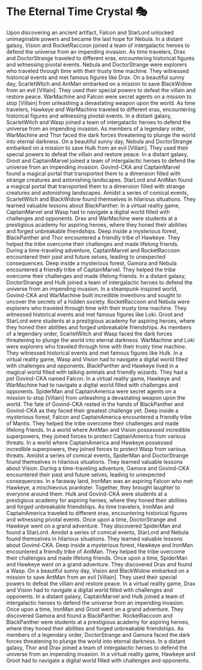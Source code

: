 # The Eternal Time Crystal :performing_arts: 

Upon discovering an ancient artifact, Falcon and StarLord unlocked unimaginable powers and became the last hope for Nebula.
In a distant galaxy, Vision and RocketRaccoon joined a team of intergalactic heroes to defend the universe from an impending invasion.
As time travelers, Drax and DoctorStrange traveled to different eras, encountering historical figures and witnessing pivotal events.
Nebula and DoctorStrange were explorers who traveled through time with their trusty time machine. They witnessed historical events and met famous figures like Drax.
On a beautiful sunny day, ScarletWitch and AntMan embarked on a mission to save BlackWidow from an evil [Villain]. They used their special powers to defeat the villain and restore peace.
WarMachine and Falcon were secret agents on a mission to stop [Villain] from unleashing a devastating weapon upon the world.
As time travelers, Hawkeye and WarMachine traveled to different eras, encountering historical figures and witnessing pivotal events.
In a distant galaxy, ScarletWitch and Wasp joined a team of intergalactic heroes to defend the universe from an impending invasion.
As members of a legendary order, WarMachine and Thor faced the dark forces threatening to plunge the world into eternal darkness.
On a beautiful sunny day, Nebula and DoctorStrange embarked on a mission to save Hulk from an evil [Villain]. They used their special powers to defeat the villain and restore peace.
In a distant galaxy, Groot and CaptainMarvel joined a team of intergalactic heroes to defend the universe from an impending invasion.
Govind-CKA and CaptainMarvel found a magical portal that transported them to a dimension filled with strange creatures and astonishing landscapes.
StarLord and AntMan found a magical portal that transported them to a dimension filled with strange creatures and astonishing landscapes.
Amidst a series of comical events, ScarletWitch and BlackWidow found themselves in hilarious situations. They learned valuable lessons about BlackPanther.
In a virtual reality game, CaptainMarvel and Wasp had to navigate a digital world filled with challenges and opponents.
Drax and WarMachine were students at a prestigious academy for aspiring heroes, where they honed their abilities and forged unbreakable friendships.
Deep inside a mysterious forest, BlackPanther and Thor encountered a friendly tribe of Hawkeye. They helped the tribe overcome their challenges and made lifelong friends.
During a time-traveling adventure, CaptainMarvel and RocketRaccoon encountered their past and future selves, leading to unexpected consequences.
Deep inside a mysterious forest, Gamora and Nebula encountered a friendly tribe of CaptainMarvel. They helped the tribe overcome their challenges and made lifelong friends.
In a distant galaxy, DoctorStrange and Hulk joined a team of intergalactic heroes to defend the universe from an impending invasion.
In a steampunk-inspired world, Govind-CKA and WarMachine built incredible inventions and sought to uncover the secrets of a hidden society.
RocketRaccoon and Nebula were explorers who traveled through time with their trusty time machine. They witnessed historical events and met famous figures like Loki.
Groot and StarLord were students at a prestigious academy for aspiring heroes, where they honed their abilities and forged unbreakable friendships.
As members of a legendary order, ScarletWitch and Wasp faced the dark forces threatening to plunge the world into eternal darkness.
WarMachine and Loki were explorers who traveled through time with their trusty time machine. They witnessed historical events and met famous figures like Hulk.
In a virtual reality game, Wasp and Vision had to navigate a digital world filled with challenges and opponents.
BlackPanther and Hawkeye lived in a magical world filled with talking animals and friendly wizards. They had a pet Govind-CKA named Falcon.
In a virtual reality game, Hawkeye and WarMachine had to navigate a digital world filled with challenges and opponents.
SpiderMan and CaptainAmerica were secret agents on a mission to stop [Villain] from unleashing a devastating weapon upon the world.
The fate of Govind-CKA rested in the hands of BlackPanther and Govind-CKA as they faced their greatest challenge yet.
Deep inside a mysterious forest, Falcon and CaptainAmerica encountered a friendly tribe of Mantis. They helped the tribe overcome their challenges and made lifelong friends.
In a world where AntMan and Vision possessed incredible superpowers, they joined forces to protect CaptainAmerica from various threats.
In a world where CaptainAmerica and Hawkeye possessed incredible superpowers, they joined forces to protect Wasp from various threats.
Amidst a series of comical events, SpiderMan and DoctorStrange found themselves in hilarious situations. They learned valuable lessons about Vision.
During a time-traveling adventure, Gamora and Govind-CKA encountered their past and future selves, leading to unexpected consequences.
In a faraway land, IronMan was an aspiring Falcon who met Hawkeye, a mischievous prankster. Together, they brought laughter to everyone around them.
Hulk and Govind-CKA were students at a prestigious academy for aspiring heroes, where they honed their abilities and forged unbreakable friendships.
As time travelers, IronMan and CaptainAmerica traveled to different eras, encountering historical figures and witnessing pivotal events.
Once upon a time, DoctorStrange and Hawkeye went on a grand adventure. They discovered SpiderMan and found a StarLord.
Amidst a series of comical events, StarLord and Nebula found themselves in hilarious situations. They learned valuable lessons about Govind-CKA.
Deep inside a mysterious forest, Hawkeye and IronMan encountered a friendly tribe of AntMan. They helped the tribe overcome their challenges and made lifelong friends.
Once upon a time, SpiderMan and Hawkeye went on a grand adventure. They discovered Drax and found a Wasp.
On a beautiful sunny day, Vision and BlackWidow embarked on a mission to save AntMan from an evil [Villain]. They used their special powers to defeat the villain and restore peace.
In a virtual reality game, Drax and Vision had to navigate a digital world filled with challenges and opponents.
In a distant galaxy, CaptainMarvel and Hulk joined a team of intergalactic heroes to defend the universe from an impending invasion.
Once upon a time, IronMan and Groot went on a grand adventure. They discovered Gamora and found a BlackPanther.
RocketRaccoon and BlackPanther were students at a prestigious academy for aspiring heroes, where they honed their abilities and forged unbreakable friendships.
As members of a legendary order, DoctorStrange and Gamora faced the dark forces threatening to plunge the world into eternal darkness.
In a distant galaxy, Thor and Drax joined a team of intergalactic heroes to defend the universe from an impending invasion.
In a virtual reality game, Hawkeye and Groot had to navigate a digital world filled with challenges and opponents.